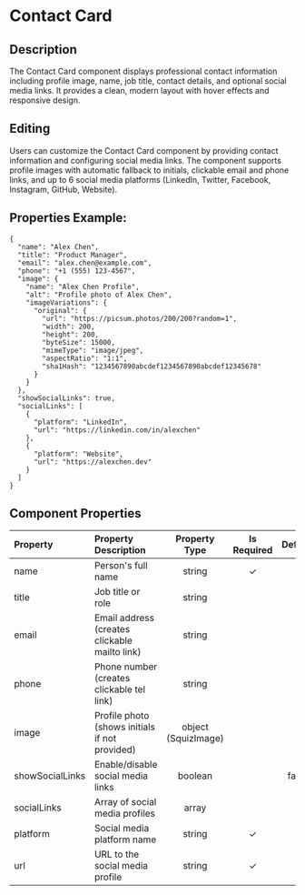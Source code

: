 # Contact Card

## Description

The Contact Card component displays professional contact information including profile image, name, job title, contact details, and optional social media links. It provides a clean, modern layout with hover effects and responsive design.

## Editing

Users can customize the Contact Card component by providing contact information and configuring social media links. The component supports profile images with automatic fallback to initials, clickable email and phone links, and up to 6 social media platforms (LinkedIn, Twitter, Facebook, Instagram, GitHub, Website).

## Properties Example:

```
{
  "name": "Alex Chen",
  "title": "Product Manager",
  "email": "alex.chen@example.com",
  "phone": "+1 (555) 123-4567",
  "image": {
    "name": "Alex Chen Profile",
    "alt": "Profile photo of Alex Chen",
    "imageVariations": {
      "original": {
        "url": "https://picsum.photos/200/200?random=1",
        "width": 200,
        "height": 200,
        "byteSize": 15000,
        "mimeType": "image/jpeg",
        "aspectRatio": "1:1",
        "sha1Hash": "1234567890abcdef1234567890abcdef12345678"
      }
    }
  },
  "showSocialLinks": true,
  "socialLinks": [
    {
      "platform": "LinkedIn",
      "url": "https://linkedin.com/in/alexchen"
    },
    {
      "platform": "Website",
      "url": "https://alexchen.dev"
    }
  ]
}
```

## Component Properties

| Property        | Property Description                           |    Property Type    | Is Required | Default |
| :-------------- | :--------------------------------------------- | :-----------------: | :---------: | :-----: |
| name            | Person's full name                             |       string        |      ✓      |         |
| title           | Job title or role                              |       string        |             |         |
| email           | Email address (creates clickable mailto link)  |       string        |             |         |
| phone           | Phone number (creates clickable tel link)      |       string        |             |         |
| image           | Profile photo (shows initials if not provided) | object (SquizImage) |             |         |
| showSocialLinks | Enable/disable social media links              |       boolean       |             |  false  |
| socialLinks     | Array of social media profiles                 |        array        |             |         |
| platform        | Social media platform name                     |       string        |      ✓      |         |
| url             | URL to the social media profile                |       string        |      ✓      |         |
